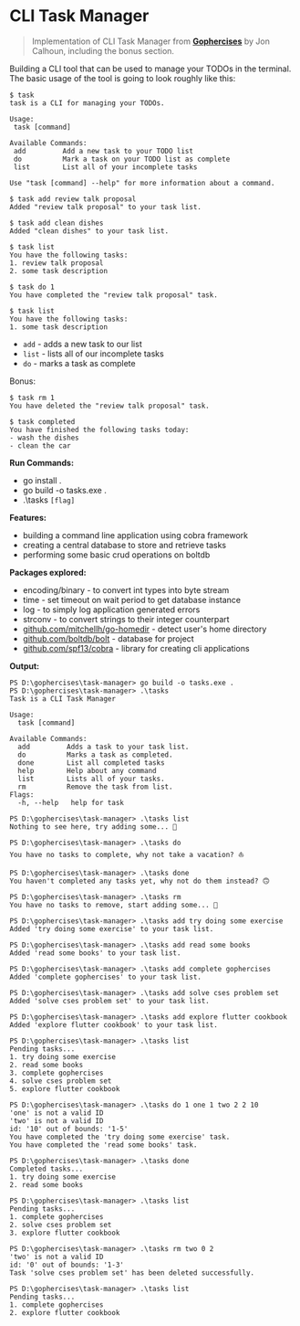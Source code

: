 # CLI Task Manager

>Implementation of CLI Task Manager from **[Gophercises](https://courses.calhoun.io/courses/cor_gophercises)**  by Jon Calhoun, including the bonus section.

 Building a CLI tool that can be used to manage your TODOs in the terminal. The basic usage of the tool is going to look roughly like this:

 ``` terminal
$ task
task is a CLI for managing your TODOs.

Usage:
  task [command]

Available Commands:
  add         Add a new task to your TODO list
  do          Mark a task on your TODO list as complete
  list        List all of your incomplete tasks

Use "task [command] --help" for more information about a command.

$ task add review talk proposal
Added "review talk proposal" to your task list.

$ task add clean dishes
Added "clean dishes" to your task list.

$ task list
You have the following tasks:
1. review talk proposal
2. some task description

$ task do 1
You have completed the "review talk proposal" task.

$ task list
You have the following tasks:
1. some task description
 ```

- ```add``` - adds a new task to our list
- ```list``` - lists all of our incomplete tasks
- ```do``` - marks a task as complete

Bonus:

``` terminal
$ task rm 1
You have deleted the "review talk proposal" task.

$ task completed
You have finished the following tasks today:
- wash the dishes
- clean the car
```

**Run Commands:**

- go install .
- go build -o tasks.exe .
- .\tasks `[flag]`

**Features:**

- building a command line application using cobra framework
- creating a central database to store and retrieve tasks
- performing some basic crud operations on boltdb

**Packages explored:**

- encoding/binary - to convert int types into byte stream
- time - set timeout on wait period to get database instance
- log - to simply log application generated errors
- strconv - to convert strings to their integer counterpart
- [github.com/mitchellh/go-homedir](github.com/mitchellh/go-homedir) - detect user's home directory
- [github.com/boltdb/bolt](https://github.com/boltdb/bolt) - database for project
- [github.com/spf13/cobra](https://github.com/spf13/cobra) - library for creating cli applications

**Output:**

``` terminal
PS D:\gophercises\task-manager> go build -o tasks.exe .
PS D:\gophercises\task-manager> .\tasks
Task is a CLI Task Manager

Usage:
  task [command]

Available Commands:
  add         Adds a task to your task list.
  do          Marks a task as completed.
  done        List all completed tasks
  help        Help about any command
  list        Lists all of your tasks.
  rm          Remove the task from list.
Flags:
  -h, --help   help for task

PS D:\gophercises\task-manager> .\tasks list
Nothing to see here, try adding some... 🙂

PS D:\gophercises\task-manager> .\tasks do
You have no tasks to complete, why not take a vacation? ⛵

PS D:\gophercises\task-manager> .\tasks done
You haven't completed any tasks yet, why not do them instead? 🙃

PS D:\gophercises\task-manager> .\tasks rm
You have no tasks to remove, start adding some... 📜

PS D:\gophercises\task-manager> .\tasks add try doing some exercise
Added 'try doing some exercise' to your task list.

PS D:\gophercises\task-manager> .\tasks add read some books        
Added 'read some books' to your task list.

PS D:\gophercises\task-manager> .\tasks add complete gophercises
Added 'complete gophercises' to your task list.

PS D:\gophercises\task-manager> .\tasks add solve cses problem set
Added 'solve cses problem set' to your task list.

PS D:\gophercises\task-manager> .\tasks add explore flutter cookbook
Added 'explore flutter cookbook' to your task list.

PS D:\gophercises\task-manager> .\tasks list
Pending tasks...
1. try doing some exercise
2. read some books
3. complete gophercises
4. solve cses problem set
5. explore flutter cookbook

PS D:\gophercises\task-manager> .\tasks do 1 one 1 two 2 2 10       
'one' is not a valid ID
'two' is not a valid ID
id: '10' out of bounds: '1-5'
You have completed the 'try doing some exercise' task.
You have completed the 'read some books' task.

PS D:\gophercises\task-manager> .\tasks done
Completed tasks...
1. try doing some exercise
2. read some books

PS D:\gophercises\task-manager> .\tasks list
Pending tasks...
1. complete gophercises
2. solve cses problem set
3. explore flutter cookbook

PS D:\gophercises\task-manager> .\tasks rm two 0 2   
'two' is not a valid ID
id: '0' out of bounds: '1-3'
Task 'solve cses problem set' has been deleted successfully.

PS D:\gophercises\task-manager> .\tasks list
Pending tasks...
1. complete gophercises
2. explore flutter cookbook
```
